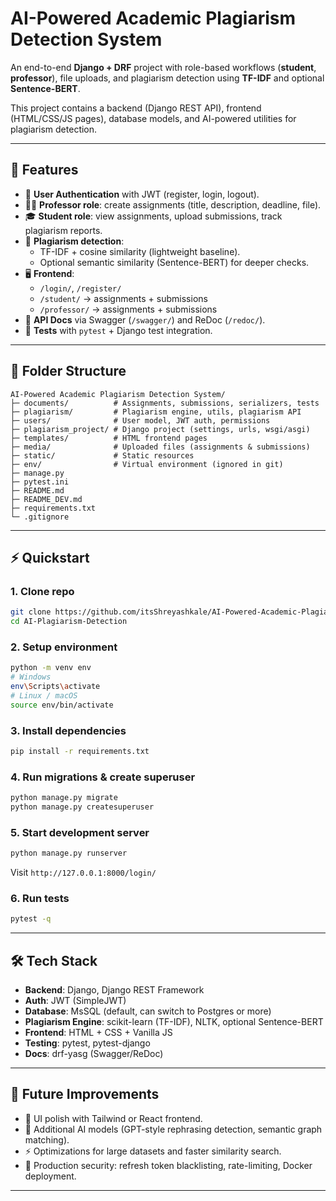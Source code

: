 # AI-Powered Academic Plagiarism Detection System

An end-to-end **Django + DRF** project with role-based workflows (**student**, **professor**), file uploads, and plagiarism detection using **TF-IDF** and optional **Sentence-BERT**.  

This project contains a backend (Django REST API), frontend (HTML/CSS/JS pages), database models, and AI-powered utilities for plagiarism detection.

---

## 🚀 Features

- 🔐 **User Authentication** with JWT (register, login, logout).
- 🧑‍🏫 **Professor role**: create assignments (title, description, deadline, file).
- 🎓 **Student role**: view assignments, upload submissions, track plagiarism reports.
- 📑 **Plagiarism detection**:
  - TF-IDF + cosine similarity (lightweight baseline).
  - Optional semantic similarity (Sentence-BERT) for deeper checks.
- 🖥️ **Frontend**:
  - `/login/`, `/register/`
  - `/student/` → assignments + submissions
  - `/professor/` → assignments + submissions
- 📜 **API Docs** via Swagger (`/swagger/`) and ReDoc (`/redoc/`).
- 🧪 **Tests** with `pytest` + Django test integration.

---

## 📂 Folder Structure

```text
AI-Powered Academic Plagiarism Detection System/
├─ documents/          # Assignments, submissions, serializers, tests
├─ plagiarism/         # Plagiarism engine, utils, plagiarism API
├─ users/              # User model, JWT auth, permissions
├─ plagiarism_project/ # Django project (settings, urls, wsgi/asgi)
├─ templates/          # HTML frontend pages
├─ media/              # Uploaded files (assignments & submissions)
├─ static/             # Static resources
├─ env/                # Virtual environment (ignored in git)
├─ manage.py
├─ pytest.ini
├─ README.md
├─ README_DEV.md
├─ requirements.txt
└─ .gitignore
```

---

## ⚡ Quickstart

### 1. Clone repo

```bash
git clone https://github.com/itsShreyashkale/AI-Powered-Academic-Plagiarism-Detection-System.git
cd AI-Plagiarism-Detection
```

### 2. Setup environment

```bash
python -m venv env
# Windows
env\Scripts\activate
# Linux / macOS
source env/bin/activate
```

### 3. Install dependencies

```bash
pip install -r requirements.txt
```

### 4. Run migrations & create superuser

```bash
python manage.py migrate
python manage.py createsuperuser
```

### 5. Start development server

```bash
python manage.py runserver
```

Visit `http://127.0.0.1:8000/login/`

### 6. Run tests

```bash
pytest -q
```

---

## 🛠️ Tech Stack

- **Backend**: Django, Django REST Framework
- **Auth**: JWT (SimpleJWT)
- **Database**: MsSQL (default, can switch to Postgres or more)
- **Plagiarism Engine**: scikit-learn (TF-IDF), NLTK, optional Sentence-BERT
- **Frontend**: HTML + CSS + Vanilla JS
- **Testing**: pytest, pytest-django
- **Docs**: drf-yasg (Swagger/ReDoc)

---

## 📌 Future Improvements

- 🎨 UI polish with Tailwind or React frontend.
- 🤖 Additional AI models (GPT-style rephrasing detection, semantic graph matching).
- ⚡ Optimizations for large datasets and faster similarity search.
- 🔐 Production security: refresh token blacklisting, rate-limiting, Docker deployment.

---
